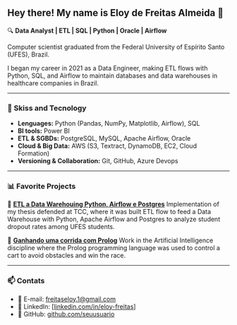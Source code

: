 ## Hey there! My name is Eloy de Freitas Almeida 👋

🔍 **Data Analyst | ETL | SQL | Python | Oracle | Airflow**

Computer scientist graduated from the Federal University of Espírito Santo (UFES), Brazil.

I began my career in 2021 as a Data Engineer, making ETL flows with Python, SQL, and Airflow to maintain databases and data warehouses in healthcare companies in Brazil.

---

### 🚀 Skiss and Tecnology

- **Lenguages:** Python (Pandas, NumPy, Matplotlib, Airflow), SQL
- **BI tools:** Power BI
- **ETL & SGBDs:** PostgreSQL, MySQL, Apache Airflow, Oracle
- **Cloud & Big Data:** AWS (S3, Textract, DynamoDB, EC2, Cloud Formation)
- **Versioning & Collaboration:** Git, GitHub, Azure Devops
---

### 📊 Favorite Projects

🔹 [**ETL a Data Warehouing Python, Airflow e Postgres**]([https://github.com/seuusuario/etl-dados-publicos](https://github.com/eloy-freitas/TCC2))  
Implementation of my thesis defended at TCC, where it was built ETL flow to feed a Data Warehouse with Python, Apache Airflow and Postgres to analyze student dropout rates among UFES students.

🔹 [**Ganhando uma corrida com Prolog**]([https://github.com/seuusuario/dashboard-powerbi](https://github.com/eloy-freitas/trabalho_corrida_prolog))  
Work in the Artificial Intelligence discipline where the Prolog programming language was used to control a cart to avoid obstacles and win the race.

---

### 📫 Contats

- 📧 E-mail: [freitaseloy.1@gmail.com](mailto:freitaseloy.1@gmail.com)
- 💼 LinkedIn: [[linkedin.com/in/eloy-freitas]](https://www.linkedin.com/in/eloy-freitas-0356801bb/)
- 🚀 GitHub: [github.com/seuusuario](https://github.com/eloy-freitas)
